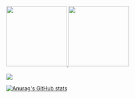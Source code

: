 
<div>
  <a href="https://github.com/matheus01999">
  <img height="160em" src="https://github-readme-stats.vercel.app/api?username=matheus01999&show_icons=true&theme=react&include_all_commits=true&count_private=true"/>
  <img height="160em" src="https://github-readme-stats.vercel.app/api/top-langs/?username=matheus01999&layout=compact&langs_count=7&theme=react"/>
</div>
  
<div style="display: inline_block"><br>
  <img href="https://github.com/matheus01999?tab=repositories&q=&type=&language=javascript&sort="align="center" src="https://img.shields.io/badge/JavaScript-F7DF1E?style=for-the-badge&logo=javascript&logoColor=black">

  [![Anurag's GitHub stats](https://github-readme-stats.vercel.app/api?"matheus01999"=anuraghazra)](https://github.com/anuraghazra/github-readme-stats)

  
</div>
